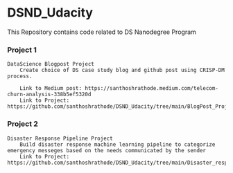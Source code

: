 # DSND_Udacity
This Repository contains code related to DS Nanodegree Program

### Project 1
    DataScience Blogpost Project
        Create choice of DS case study blog and github post using CRISP-DM process.
        
        Link to Medium post: https://santhoshrathode.medium.com/telecom-churn-analysis-338b5ef5320d
        Link to Project: https://github.com/santhoshrathode/DSND_Udacity/tree/main/BlogPost_Project1

### Project 2
    Disaster Response Pipeline Project
        Build disaster response machine learning pipeline to categorize emergency messeges based on the needs communicated by the sender
        Link to Project: https://github.com/santhoshrathode/DSND_Udacity/tree/main/Disaster_response_pipeline_project